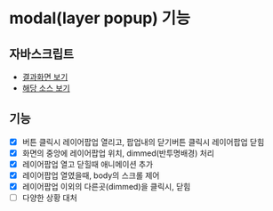 # modal(layer popup) 기능

## 자바스크립트
- [결과화면 보기](https://yeony1011.github.io/2019script_ex/modal/modal.html)
- [해당 소스 보기](https://github.com/yeony1011/2019script_ex/blob/master/modal/common.js)

## 기능
- [x] 버튼 클릭시 레이어팝업 열리고, 팝업내의 닫기버튼 클릭시 레이어팝업 닫힘 
- [x] 화면의 중앙에 레이어팝업 위치, dimmed(반투명배경) 처리
- [x] 레이어팝업 열고 닫힐때 애니메이션 추가
- [x] 레이어팝업 열였을때, body의 스크롤 제어
- [x] 레이어팝업 이외의 다른곳(dimmed)을 클릭시, 닫힘
- [ ] 다양한 상황 대처